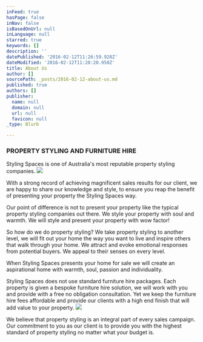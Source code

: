 ```yaml
---
inFeed: true
hasPage: false
inNav: false
isBasedOnUrl: null
inLanguage: null
starred: true
keywords: []
description: ''
datePublished: '2016-02-12T11:26:59.928Z'
dateModified: '2016-02-12T11:20:20.950Z'
title: About Us
author: []
sourcePath: _posts/2016-02-12-about-us.md
published: true
authors: []
publisher:
  name: null
  domain: null
  url: null
  favicon: null
_type: Blurb

---
```

### PROPERTY STYLING AND FURNITURE HIRE

Styling Spaces is one of Australia's most reputable property styling companies.
![](https://the-grid-user-content.s3-us-west-2.amazonaws.com/c8000a79-c6d7-44a2-b618-a6a2837f0e86.jpg)

With a strong record of achieving magnificent sales results for our client, we are happy to share our knowledge and style, to ensure you reap the benefit of presenting your property the Styling Spaces way.

Our point of difference is not to present your property like the typical property styling companies out there.  We style your property with soul and warmth.  We will style and present your property with wow factor!

So how do we do property styling?  We take property styling to another level, we will fit out your home the way you want to live and inspire others that walk through your home.  We attract and evoke emotional responses from potential buyers.  We appeal to their senses on every level.

When Styling Spaces presents your home for sale we will create an aspirational home with warmth, soul, passion and individuality.

Styling Spaces does not use standard furniture hire packages.  Each property is given a bespoke furniture hire solution, we will work with you and provide with a free no obligation consultation.  Yet we keep the furniture hire fees affordable and provide our clients with a high end finish that will add value to your property.
![](https://the-grid-user-content.s3-us-west-2.amazonaws.com/44a96de5-4c9e-4fc5-8ad9-068388b77395.jpg)

We believe that property styling is an integral part of every sales campaign.  Our commitment to you as our client is to provide you with the highest standard of property styling no matter what your budget is.